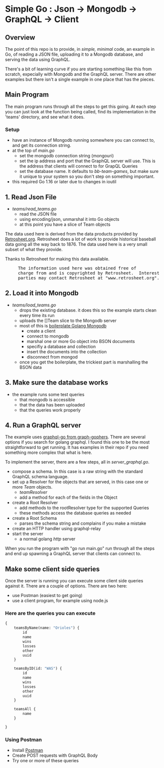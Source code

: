 # Simple Go : Json -> Mongodb -> GraphQL -> Client

## Overview

The point of this repo is to provide, in _simple, minimal_ code, an example in Go, of reading a JSON file, uploading it to a Mongodb database, and serving the data using GraphQL.

There's a bit of learning curve if you are starting something like this from scratch, expecially with Mongodb and the GraphQL server. There are other examples but there isn't a single example in one place that has the pieces.

## Main Program

The main program runs through all the steps to get this going. At each step you can just look at the function being called, find its implementation in the 'teams' directory, and see what it does.

### Setup

- have an instance of Mongodb running somewhere you can connect to, and get its connection string.
- at the top of _main.go_
  - set the mongodb connection string (mongouri)
  - set the ip address and port that the GraphQL server will use. This is the address that clients will connect to for GrapQL Queries
  - set the database name. It defaults to _bb-team-games_, but make sure it unique to your system so you don't step on something important.
- this required Go 1.16 or later due to changes in ioutil

## 1. Read Json File

- _teams/read_teams.go_
  - read the JSON file
  - using encoding/json, unmarshal it into Go objects
  - at this point you have a slice of Team objects

The data used here is derived from the data products provided by [Retrosheet.org](retrosheet.org). Retrosheet does a lot of work to provide historical baseball data going all the way back to 1876. The data used here is a very small subset of what they provide.

Thanks to Retrosheet for making this data available.

<pre>
     The information used here was obtained free of
     charge from and is copyrighted by Retrosheet.  Interested
     parties may contact Retrosheet at "www.retrosheet.org". 
</pre>

## 2. Load it into Mongodb

- _teams/load_teams.go_
  - drops the existing database. it does this so the example starts clean every time its run
  - uploads the []Team slice to the Mongodb server
  - most of this is [boilerplate Golang Mongodb](https://docs.mongodb.com/drivers/go/)
    - create a client
    - connect to mongodb
    - marshal one or more Go object into BSON documents
    - specifiy a database and collection
    - insert the documents into the collection
    - disconnect from mongod
  - once you get the boilerplate, the trickiest part is marshalling the BSON data

## 3. Make sure the database works

- the example runs some test queries
  - that mongodb is accessible
  - that the data has been uploaded
  - that the queries work properly

## 4. Run a GraphQL server

The example uses [graphql-go from graph-gophers](https://github.com/graph-gophers/graphql-go). There are several options if you search for golang graphql. I found this one to be the most straightforward to get running. It has examples in their repo if you need something more complex that what is here.

To implement the server, there are a few steps, all in _server_graphql.go_.

- compose a schema. In this case is a raw string with the standard GraphQL schema language.
- set up a Resolver for the objects that are served, in this case one or more _Team_ objects.
  - _teamResolver_
  - add a method for each of the fields in the Object
- create a Root Resolver
  - add methods to the rootResolver type for the supported Queries
  - these methods access the database queries as needed
- create a Root Schema
  - parses the schema string and complains if you make a mistake
- create an HTTP handler using graphql-relay
- start the server
  - a normal golang _http_ server

When you run the program with "go run main.go" run through all the steps and end up spawning a GraphQL server that clients can connect to.

## Make some client side queries

Once the server is running you can execute some client side queries against it. There are a couple of options. There are two here:

- use Postman (easiest to get going)
- use a client program, for example using node.js

### Here are the queries you can execute

```GraphQL
{
    teamsByName(name: "Orioles") {
        id
        name
        wins
        losses
        other
        uuid
    }

    teamsByID(id: "WAS") {
        id
        name
        wins
        losses
        other
        uuid
    }

    teamsAll {
        name
    }

}
```

### Using Postman

- Install [Postman](www.postman.com)
- Create POST requests with GraphQL Body
- Try one or more of these queries
